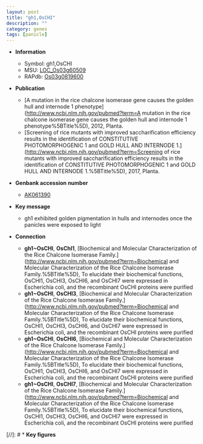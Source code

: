 ```yaml
---
layout: post
title: "gh1,OsCHI"
description: ""
category: genes
tags: [panicle]
---
```


* **Information**  
    + Symbol: gh1,OsCHI  
    + MSU: [LOC_Os03g60509](http://rice.uga.edu/cgi-bin/ORF_infopage.cgi?orf=LOC_Os03g60509)  
    + RAPdb: [Os03g0819600](https://rapdb.dna.affrc.go.jp/locus/?name=Os03g0819600)  

* **Publication**  
    + [A mutation in the rice chalcone isomerase gene causes the golden hull and internode 1 phenotype](http://www.ncbi.nlm.nih.gov/pubmed?term=A mutation in the rice chalcone isomerase gene causes the golden hull and internode 1 phenotype%5BTitle%5D), 2012, Planta.
    + [Screening of rice mutants with improved saccharification efficiency results in the identification of CONSTITUTIVE PHOTOMORPHOGENIC 1 and GOLD HULL AND INTERNODE 1.](http://www.ncbi.nlm.nih.gov/pubmed?term=Screening of rice mutants with improved saccharification efficiency results in the identification of CONSTITUTIVE PHOTOMORPHOGENIC 1 and GOLD HULL AND INTERNODE 1.%5BTitle%5D), 2017, Planta.

* **Genbank accession number**  
    + [AK061390](http://www.ncbi.nlm.nih.gov/nuccore/AK061390)

* **Key message**  
    + gh1 exhibited golden pigmentation in hulls and internodes once the panicles were exposed to light

* **Connection**  
    + __gh1~OsCHI__, __OsChI1__, [Biochemical and Molecular Characterization of the Rice Chalcone Isomerase Family.](http://www.ncbi.nlm.nih.gov/pubmed?term=Biochemical and Molecular Characterization of the Rice Chalcone Isomerase Family.%5BTitle%5D),  To elucidate their biochemical functions, OsCHI1, OsCHI3, OsCHI6, and OsCHI7 were expressed in Escherichia coli, and the recombinant OsCHI proteins were purified
    + __gh1~OsCHI__, __OsCHI3__, [Biochemical and Molecular Characterization of the Rice Chalcone Isomerase Family.](http://www.ncbi.nlm.nih.gov/pubmed?term=Biochemical and Molecular Characterization of the Rice Chalcone Isomerase Family.%5BTitle%5D),  To elucidate their biochemical functions, OsCHI1, OsCHI3, OsCHI6, and OsCHI7 were expressed in Escherichia coli, and the recombinant OsCHI proteins were purified
    + __gh1~OsCHI__, __OsCHI6__, [Biochemical and Molecular Characterization of the Rice Chalcone Isomerase Family.](http://www.ncbi.nlm.nih.gov/pubmed?term=Biochemical and Molecular Characterization of the Rice Chalcone Isomerase Family.%5BTitle%5D),  To elucidate their biochemical functions, OsCHI1, OsCHI3, OsCHI6, and OsCHI7 were expressed in Escherichia coli, and the recombinant OsCHI proteins were purified
    + __gh1~OsCHI__, __OsCHI7__, [Biochemical and Molecular Characterization of the Rice Chalcone Isomerase Family.](http://www.ncbi.nlm.nih.gov/pubmed?term=Biochemical and Molecular Characterization of the Rice Chalcone Isomerase Family.%5BTitle%5D),  To elucidate their biochemical functions, OsCHI1, OsCHI3, OsCHI6, and OsCHI7 were expressed in Escherichia coli, and the recombinant OsCHI proteins were purified

[//]: # * **Key figures**  


